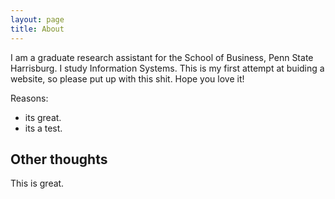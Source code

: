 ```yaml
---
layout: page
title: About
---
```


I am a graduate research assistant for the School of Business, Penn State Harrisburg. I study Information Systems. This is my first attempt at buiding a website, so please put up with this shit.
Hope you love it!

Reasons:
- its great.
- its a test.

## Other thoughts

This is great.
